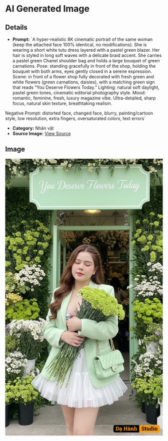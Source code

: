 # AI Generated Image

## Details
- **Prompt:** `A hyper-realistic 8K cinematic portrait of the same woman (keep the attached face 100% identical, no modifications).
She is wearing a short white tutu dress layered with a pastel green blazer. Her hair is styled in long soft waves with a delicate braid accent. She carries a pastel green Chanel shoulder bag and holds a large bouquet of green carnations.
Pose: standing gracefully in front of the shop, holding the bouquet with both arms, eyes gently closed in a serene expression.
Scene: in front of a flower shop fully decorated with fresh green and white flowers (green carnations, daisies), with a matching green sign that reads “You Deserve Flowers Today.”
Lighting: natural soft daylight, pastel green tones, cinematic editorial photography style.
Mood: romantic, feminine, fresh, luxury magazine vibe.
Ultra-detailed, sharp focus, natural skin texture, breathtaking realism.

Negative Prompt: distorted face, changed face, blurry, painting/cartoon style, low resolution, extra fingers, oversaturated colors, text errors`
- **Category:** Nhân vật
- **Source Image:** [View Source](https://raw.githubusercontent.com/lenzcomvth/ImageLibrary/main/Female.png)

## Image
![AI Generated Image](./image-2025-10-03T12-14-21-300Z.png)